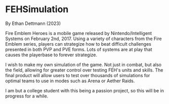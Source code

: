 # FEHSimulation
By Ethan Dettmann (2023)

Fire Emblem Heroes is a mobile game released by Nintendo/Intelligent Systems on February 2nd, 2017. 
Using a variety of characters from the Fire Emblem series, players can strategize how to beat difficult challenges
presented in both PVP and PVE forms. Lots of systems are at play that causes the playerbase to forever strategize.

I wish to make my own simulation of the game. Not just in combat, but also the field, allowing for greater control
over testing FEH's units and skills. The final product will allow users to test over thousands of simulations for
optimal teams to use in modes such as Arena or Aether Raids.

I am but a college student with this being a passion project, so this will be in progress for a while.
